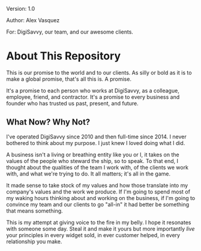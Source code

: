 
Version: 1.0

Author: Alex Vasquez

For: DigiSavvy, our team, and our awesome clients.

# About This Repository

This is our promise to the world and to our clients. As silly or bold as it is to make a global promise, that's all this is. A promise. 

It's a promise to each person who works at DigiSavvy, as a colleague, employee, friend, and contractor. It's a promise to every business and founder who has trusted us past, present, and future.

## What Now? Why Not?

I've operated DigiSavvy since 2010 and then full-time since 2014. I never bothered to think about my purpose. I just knew I loved doing what I did. 

A business isn't a living or breathing entity like you or I, it takes on the values of the people who steward the ship, so to speak. To that end, I thought about the qualities of the team I work with, of the clients we work with, and what we're trying to do. It all matters; it's all in the game.

It made sense to take stock of my values and how those translate into my company's values and the work we produce. If I'm going to spend most of my waking hours thinking about and working on the business, if I'm going to convince my team and our clients to go "all-in" it had better be something that means something. 

This is my attempt at giving voice to the fire in my belly. I hope it resonates with someone some day. Steal it and make it yours but more importantly _live_ your principles in every widget sold, in ever customer helped, in every relationship you make. 


